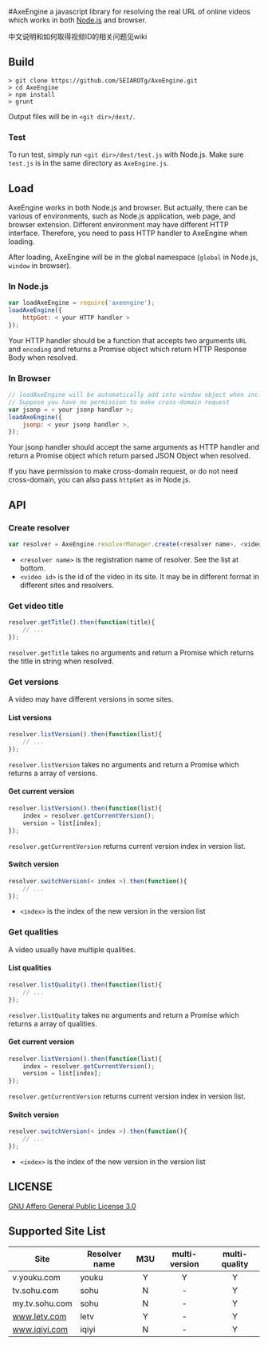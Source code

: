 #AxeEngine
a javascript library for resolving the real URL of online videos which works in both [Node.js](http://nodejs.org) and browser.

中文说明和如何取得视频ID的相关问题见wiki

## Build
```shell
> git clone https://github.com/SEIAROTg/AxeEngine.git
> cd AxeEngine
> npm install
> grunt
```

Output files will be in `<git dir>/dest/`.

### Test
To run test, simply run `<git dir>/dest/test.js` with Node.js.
 Make sure `test.js` is in the same directory as `AxeEngine.js`.

## Load
AxeEngine works in both Node.js and browser. But actually, there can be various of environments, such as Node.js application, web page, and browser extension. Different environment may have different HTTP interface. Therefore, you need to pass HTTP handler to AxeEngine when loading.

After loading, AxeEngine will be in the global namespace (`global` in Node.js, `window` in browser).

### In Node.js
```javascript
var loadAxeEngine = require('axeengine');
loadAxeEngine({
    httpGet: < your HTTP handler >
});
```

Your HTTP handler should be a function that accepts two arguments `URL` and `encoding` and returns a Promise object which return HTTP Response Body when resolved.

### In Browser
```javascript
// loadAxeEngine will be automatically add into window object when including AxeEngine.js
// Suppose you have no permission to make cross-domain request
var jsonp = < your jsonp handler >;
loadAxeEngine({
    jsonp: < your jsonp handler >,
});
```

Your jsonp handler should accept the same arguments as HTTP handler and return a Promise object which return parsed JSON Object when resolved.

If you have permission to make cross-domain request, or do not need cross-domain, you can also pass `httpGet` as in Node.js.

## API

### Create resolver
```javascript
var resolver = AxeEngine.resolverManager.create(<resolver name>, <video id>);
```

* `<resolver name>` is the registration name of resolver. See the list at bottom.
* `<video id>` is the id of the video in its site. It may be in different format in different sites and resolvers.

### Get video title
```javascript
resolver.getTitle().then(function(title){
    // ...
});
```

`resolver.getTitle` takes no arguments and return a Promise which returns the title in string when resolved.

### Get versions
A video may have different versions in some sites.

#### List versions
```javascript
resolver.listVersion().then(function(list){
    // ...
});
```

`resolver.listVersion` takes no arguments and return a Promise which returns a array of versions.

#### Get current version
```javascript
resolver.listVersion().then(function(list){
    index = resolver.getCurrentVersion();
    version = list[index];
});
```

`resolver.getCurrentVersion` returns current version index in version list.

#### Switch version
```javascript
resolver.switchVersion(< index >).then(function(){
    // ...
});
```

* `<index>` is the index of the new version in the version list

### Get qualities
A video usually have multiple qualities.

#### List qualities
```javascript
resolver.listQuality().then(function(list){
    // ...
});
```

`resolver.listQuality` takes no arguments and return a Promise which returns a array of qualities.

#### Get current version
```javascript
resolver.listVersion().then(function(list){
    index = resolver.getCurrentVersion();
    version = list[index];
});
```

`resolver.getCurrentVersion` returns current version index in version list.

#### Switch version
```javascript
resolver.switchVersion(< index >).then(function(){
    // ...
});
```

* `<index>` is the index of the new version in the version list


## LICENSE
[GNU Affero General Public License 3.0](http://www.gnu.org/licenses/agpl-3.0.html)

## Supported Site List
| Site            | Resolver name | M3U   | multi-version | multi-quality |
| --------------- |---------------|:-----:|:-------------:|:-------------:|
| v.youku.com     | youku         | Y     | Y             | Y             |
| tv.sohu.com     | sohu          | N     | -             | Y             |
| my.tv.sohu.com  | sohu          | N     | -             | Y             |
| www.letv.com    | letv          | Y     | -             | Y             |
| www.iqiyi.com   | iqiyi         | N     | -             | Y             |

